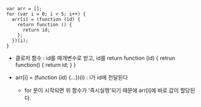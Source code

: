 ```
var arr = [];
for (var i = 0; i < 5; i++) {
  arr[i] = (function (id) {
    return function () {
      return id;
    };
  })(i);
}
```

- 클로저 함수 : id를 매개변수로 받고, id를 return
  function (id) {
  retrun function() {
  return id;
  }
  }

- arr[i] = (function (id) {...})(i) : i가 id에 전달된다
  - for 문이 시작되면 위 함수가 '즉시실행'되기 때문에 arr[i]에 바로 값이 할당된다.
